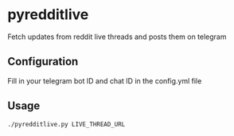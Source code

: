 # pyredditlive

Fetch updates from reddit live threads and posts them on telegram

## Configuration

Fill in your telegram bot ID and chat ID in the config.yml file

## Usage

`./pyredditlive.py LIVE_THREAD_URL`